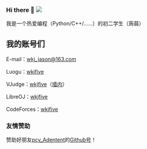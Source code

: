 ### Hi there 👋 ![](https://github.githubassets.com/images/mona-whisper.gif)

<!--**wkjfive/wkjfive** is a ✨ _special_ ✨ repository because its `README.md` (this file) appears on your GitHub profile.
Here are some ideas to get you started:
- 🔭 I’m currently working on ...
- 🌱 I’m currently learning ...
- 👯 I’m looking to collaborate on ...
- 🤔 I’m looking for help with ...
- 💬 Ask me about ...
- 📫 How to reach me: ...
- 😄 Pronouns: ...
- ⚡ Fun fact: ...-->

我是一个热爱编程（Python/C++/……）的初二学生（蒟蒻）

## 我的账号们
E-mail：[wkj_jason@163.com](mailto:wkj_jason@163.com)

Luogu：[wkjfive](https://luogu.com.cn/user/374495)

VJudge：[wkjfive](https://vjudge.net/user/wkjfive)（[墙内](https://vjudge.csgrandeur.cn/user/wkjfive)）

LibreOJ：[wkjfive](https://loj.ac/u/wkjfive)

CodeForces：[wkjfive](https://codeforces.com/profile/wkjfive)

### 友情赞助
赞助好朋友[pcy_Adentent](/user/493725)的[Github号](https://github.com/Adentent)！
